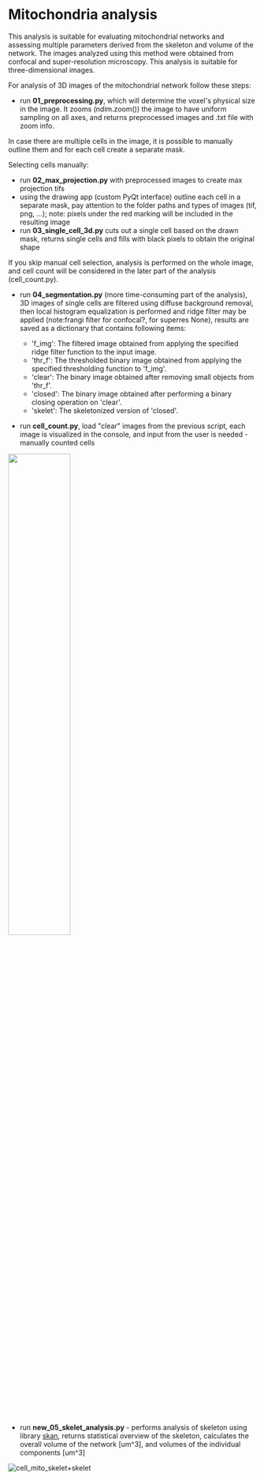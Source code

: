 # Mitochondria analysis


This analysis is suitable for evaluating mitochondrial networks and assessing multiple parameters derived from the skeleton and volume of the network. The images analyzed using this method were obtained from confocal and super-resolution microscopy. This analysis is suitable for three-dimensional images.

For analysis of 3D images of the mitochondrial network follow these steps:
- run **01_preprocessing.py**, which will determine the voxel's physical size in the image. It zooms (ndim.zoom()) the image to have uniform sampling on all axes, and returns preprocessed images and .txt file with zoom info.

In case there are multiple cells in the image, it is possible to manually outline them and for each cell create a separate mask. 

Selecting cells manually:
- run **02_max_projection.py** with preprocessed images to create max projection tifs
- using the drawing app (custom PyQt interface) outline each cell in a separate mask, pay attention to the folder paths and types of images (tif, png, ...); note: pixels under the red marking will be included in the resulting image
- run **03_single_cell_3d.py** cuts out a single cell based on the drawn mask, returns single cells and fills with black pixels to obtain the original shape 

If you skip manual cell selection, analysis is performed on the whole image, and cell count will be considered in the later part of the analysis (cell_count.py).

- run **04_segmentation.py** (more time-consuming part of the analysis), 3D images of single cells are filtered using diffuse background removal, then local histogram equalization is performed and ridge filter may be applied (note:frangi filter for confocal?, for superres None), results are saved as a dictionary that contains following items:
    - 'f_img': The filtered image obtained from applying the specified ridge filter function to the input image.
    - 'thr_f': The thresholded binary image obtained from applying the specified thresholding function to 'f_img'.
    - 'clear': The binary image obtained after removing small objects from 'thr_f'.
    - 'closed': The binary image obtained after performing a binary closing operation on 'clear'.
    - 'skelet': The skeletonized version of 'closed'.

- run **cell_count.py**, load "clear" images from the previous script, each image is visualized in the console, and input from the user is needed - manually counted cells


<img src="https://github.com/EmaHuscavova/mitochondria/assets/125351151/de6df370-23d1-489e-80ab-6c59dfa814a0" width=50% height=50%>

- run **new_05_skelet_analysis.py** - performs analysis of skeleton using library [skan](https://skeleton-analysis.org/stable/), returns statistical overview of the skeleton, calculates the overall volume of the network [um^3], and volumes of the individual components [um^3]

![cell_mito_skelet+skelet](https://github.com/EmaHuscavova/mitochondria/assets/125351151/e05fc585-e529-4b41-bc28-069bcafc3082)



